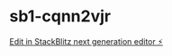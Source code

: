 # sb1-cqnn2vjr

[Edit in StackBlitz next generation editor ⚡️](https://stackblitz.com/~/github.com/willchrisjr/sb1-cqnn2vjr)